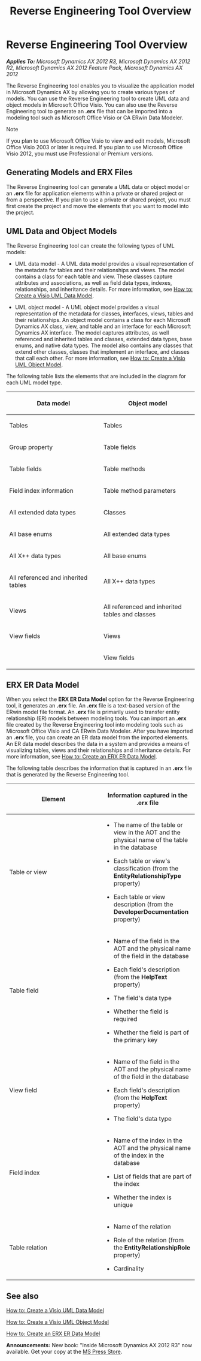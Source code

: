 ﻿---
title: Reverse Engineering Tool Overview
TOCTitle: Reverse Engineering Tool Overview
ms:assetid: c0e3e3b0-8138-4c04-9fe0-4a25e8672066
ms:mtpsurl: https://msdn.microsoft.com/en-us/library/Cc618797(v=AX.60)
ms:contentKeyID: 35250081
ms.date: 05/18/2015
mtps_version: v=AX.60
f1_keywords:
- Forms.SysVisioAddInForm
- MsDynAx060.Forms.SysVisioAddInForm
---

# Reverse Engineering Tool Overview 


_**Applies To:** Microsoft Dynamics AX 2012 R3, Microsoft Dynamics AX 2012 R2, Microsoft Dynamics AX 2012 Feature Pack, Microsoft Dynamics AX 2012_

The Reverse Engineering tool enables you to visualize the application model in Microsoft Dynamics AX by allowing you to create various types of models. You can use the Reverse Engineering tool to create UML data and object models in Microsoft Office Visio. You can also use the Reverse Engineering tool to generate an **.erx** file that can be imported into a modeling tool such as Microsoft Office Visio or CA ERwin Data Modeler.


> [!NOTE]
> <P>If you plan to use Microsoft Office Visio to view and edit models, Microsoft Office Visio 2003 or later is required. If you plan to use Microsoft Office Visio 2012, you must use Professional or Premium versions.</P>



## Generating Models and ERX Files

The Reverse Engineering tool can generate a UML data or object model or an **.erx** file for application elements within a private or shared project or from a perspective. If you plan to use a private or shared project, you must first create the project and move the elements that you want to model into the project.

## UML Data and Object Models

The Reverse Engineering tool can create the following types of UML models:

  - UML data model - A UML data model provides a visual representation of the metadata for tables and their relationships and views. The model contains a class for each table and view. These classes capture attributes and associations, as well as field data types, indexes, relationships, and inheritance details. For more information, see [How to: Create a Visio UML Data Model](how-to-create-a-visio-uml-data-model.md).

  - UML object model - A UML object model provides a visual representation of the metadata for classes, interfaces, views, tables and their relationships. An object model contains a class for each Microsoft Dynamics AX class, view, and table and an interface for each Microsoft Dynamics AX interface. The model captures attributes, as well referenced and inherited tables and classes, extended data types, base enums, and native data types. The model also contains any classes that extend other classes, classes that implement an interface, and classes that call each other. For more information, see [How to: Create a Visio UML Object Model](how-to-create-a-visio-uml-object-model.md).

The following table lists the elements that are included in the diagram for each UML model type.

<table>
<colgroup>
<col style="width: 50%" />
<col style="width: 50%" />
</colgroup>
<thead>
<tr class="header">
<th><p>Data model</p></th>
<th><p>Object model</p></th>
</tr>
</thead>
<tbody>
<tr class="odd">
<td><p>Tables</p></td>
<td><p>Tables</p></td>
</tr>
<tr class="even">
<td><p>Group property</p></td>
<td><p>Table fields</p></td>
</tr>
<tr class="odd">
<td><p>Table fields</p></td>
<td><p>Table methods</p></td>
</tr>
<tr class="even">
<td><p>Field index information</p></td>
<td><p>Table method parameters</p></td>
</tr>
<tr class="odd">
<td><p>All extended data types</p></td>
<td><p>Classes</p></td>
</tr>
<tr class="even">
<td><p>All base enums</p></td>
<td><p>All extended data types</p></td>
</tr>
<tr class="odd">
<td><p>All X++ data types</p></td>
<td><p>All base enums</p></td>
</tr>
<tr class="even">
<td><p>All referenced and inherited tables</p></td>
<td><p>All X++ data types</p></td>
</tr>
<tr class="odd">
<td><p>Views</p></td>
<td><p>All referenced and inherited tables and classes</p></td>
</tr>
<tr class="even">
<td><p>View fields</p></td>
<td><p>Views</p></td>
</tr>
<tr class="odd">
<td></td>
<td><p>View fields</p></td>
</tr>
</tbody>
</table>


## ERX ER Data Model

When you select the **ERX ER Data Model** option for the Reverse Engineering tool, it generates an **.erx** file. An **.erx** file is a text-based version of the ERwin model file format. An **.erx** file is primarily used to transfer entity relationship (ER) models between modeling tools. You can import an **.erx** file created by the Reverse Engineering tool into modeling tools such as Microsoft Office Visio and CA ERwin Data Modeler. After you have imported an **.erx** file, you can create an ER data model from the imported elements. An ER data model describes the data in a system and provides a means of visualizing tables, views and their relationships and inheritance details. For more information, see [How to: Create an ERX ER Data Model](how-to-create-an-erx-er-data-model.md).

The following table describes the information that is captured in an **.erx** file that is generated by the Reverse Engineering tool.

<table>
<colgroup>
<col style="width: 50%" />
<col style="width: 50%" />
</colgroup>
<thead>
<tr class="header">
<th><p>Element</p></th>
<th><p>Information captured in the .erx file</p></th>
</tr>
</thead>
<tbody>
<tr class="odd">
<td><p>Table or view</p></td>
<td><ul>
<li><p>The name of the table or view in the AOT and the physical name of the table in the database</p></li>
<li><p>Each table or view's classification (from the <strong>EntityRelationshipType</strong> property)</p></li>
<li><p>Each table or view description (from the <strong>DeveloperDocumentation</strong> property)</p></li>
</ul></td>
</tr>
<tr class="even">
<td><p>Table field</p></td>
<td><ul>
<li><p>Name of the field in the AOT and the physical name of the field in the database</p></li>
<li><p>Each field's description (from the <strong>HelpText</strong> property)</p></li>
<li><p>The field's data type</p></li>
<li><p>Whether the field is required</p></li>
<li><p>Whether the field is part of the primary key</p></li>
</ul></td>
</tr>
<tr class="odd">
<td><p>View field</p></td>
<td><ul>
<li><p>Name of the field in the AOT and the physical name of the field in the database</p></li>
<li><p>Each field's description (from the <strong>HelpText</strong> property)</p></li>
<li><p>The field's data type</p></li>
</ul></td>
</tr>
<tr class="even">
<td><p>Field index</p></td>
<td><ul>
<li><p>Name of the index in the AOT and the physical name of the index in the database</p></li>
<li><p>List of fields that are part of the index</p></li>
<li><p>Whether the index is unique</p></li>
</ul></td>
</tr>
<tr class="odd">
<td><p>Table relation</p></td>
<td><ul>
<li><p>Name of the relation</p></li>
<li><p>Role of the relation (from the <strong>EntityRelationshipRole</strong> property)</p></li>
<li><p>Cardinality</p></li>
</ul></td>
</tr>
</tbody>
</table>


## See also

[How to: Create a Visio UML Data Model](how-to-create-a-visio-uml-data-model.md)

[How to: Create a Visio UML Object Model](how-to-create-a-visio-uml-object-model.md)

[How to: Create an ERX ER Data Model](how-to-create-an-erx-er-data-model.md)

  
**Announcements:** New book: "Inside Microsoft Dynamics AX 2012 R3" now available. Get your copy at the [MS Press Store](https://www.microsoftpressstore.com/store/inside-microsoft-dynamics-ax-2012-r3-9780735685109).

